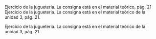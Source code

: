 Ejercicio de la jugueteria. La consigna está en el material teórico, pág. 21
Ejercicio de la jugueteria. La consigna está en el material teórico de la unidad
3, pág. 21.


Ejercicio de la jugueteria. La consigna está en el material teórico de la unidad
3, pág. 21.